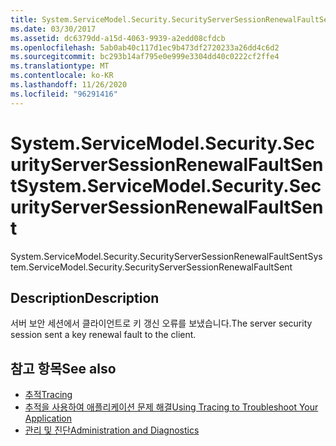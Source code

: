 ```yaml
---
title: System.ServiceModel.Security.SecurityServerSessionRenewalFaultSent
ms.date: 03/30/2017
ms.assetid: dc6379dd-a15d-4063-9939-a2edd08cfdcb
ms.openlocfilehash: 5ab0ab40c117d1ec9b473df2720233a26dd4c6d2
ms.sourcegitcommit: bc293b14af795e0e999e3304dd40c0222cf2ffe4
ms.translationtype: MT
ms.contentlocale: ko-KR
ms.lasthandoff: 11/26/2020
ms.locfileid: "96291416"
---
```

# <a name="systemservicemodelsecuritysecurityserversessionrenewalfaultsent"></a><span data-ttu-id="46afd-102">System.ServiceModel.Security.SecurityServerSessionRenewalFaultSent</span><span class="sxs-lookup"><span data-stu-id="46afd-102">System.ServiceModel.Security.SecurityServerSessionRenewalFaultSent</span></span>

<span data-ttu-id="46afd-103">System.ServiceModel.Security.SecurityServerSessionRenewalFaultSent</span><span class="sxs-lookup"><span data-stu-id="46afd-103">System.ServiceModel.Security.SecurityServerSessionRenewalFaultSent</span></span>  
  
## <a name="description"></a><span data-ttu-id="46afd-104">Description</span><span class="sxs-lookup"><span data-stu-id="46afd-104">Description</span></span>  

 <span data-ttu-id="46afd-105">서버 보안 세션에서 클라이언트로 키 갱신 오류를 보냈습니다.</span><span class="sxs-lookup"><span data-stu-id="46afd-105">The server security session sent a key renewal fault to the client.</span></span>  
  
## <a name="see-also"></a><span data-ttu-id="46afd-106">참고 항목</span><span class="sxs-lookup"><span data-stu-id="46afd-106">See also</span></span>

- [<span data-ttu-id="46afd-107">추적</span><span class="sxs-lookup"><span data-stu-id="46afd-107">Tracing</span></span>](index.md)
- [<span data-ttu-id="46afd-108">추적을 사용하여 애플리케이션 문제 해결</span><span class="sxs-lookup"><span data-stu-id="46afd-108">Using Tracing to Troubleshoot Your Application</span></span>](using-tracing-to-troubleshoot-your-application.md)
- [<span data-ttu-id="46afd-109">관리 및 진단</span><span class="sxs-lookup"><span data-stu-id="46afd-109">Administration and Diagnostics</span></span>](../index.md)
